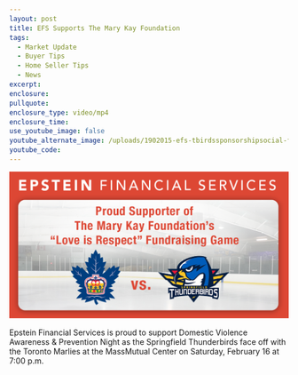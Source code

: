 ```yaml
---
layout: post
title: EFS Supports The Mary Kay Foundation
tags:
  - Market Update
  - Buyer Tips
  - Home Seller Tips
  - News
excerpt:
enclosure:
pullquote:
enclosure_type: video/mp4
enclosure_time:
use_youtube_image: false
youtube_alternate_image: /uploads/1902015-efs-tbirdssponsorshipsocial-fbli-1.png
youtube_code:
---
```


![](/uploads/1902015-efs-tbirdssponsorshipsocial-fbli.png)

Epstein Financial Services is proud to support Domestic Violence Awareness & Prevention Night as the Springfield Thunderbirds face off with the Toronto Marlies at the MassMutual Center on Saturday, February 16 at 7:00 p.m.